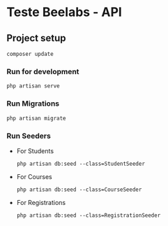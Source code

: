 # Teste Beelabs - API

## Project setup
```
composer update
```

### Run for development
```
php artisan serve
```

### Run Migrations
```
php artisan migrate
```

### Run Seeders
- For Students
  ```
  php artisan db:seed --class=StudentSeeder
  ```
- For Courses
  ```
  php artisan db:seed --class=CourseSeeder
  ```
- For Registrations
  ```
  php artisan db:seed --class=RegistrationSeeder
  ```
